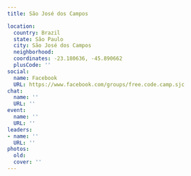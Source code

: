```yaml
---
title: São José dos Campos

location:
  country: Brazil
  state: São Paulo
  city: São José dos Campos
  neighborhood: 
  coordinates: -23.180636, -45.890662
  plusCode: ''
social:
  name: Facebook
  URL: https://www.facebook.com/groups/free.code.camp.sjc
chat:
  name: ''
  URL: ''
event:
  name: ''
  URL: ''
leaders:
- name: ''
  URL: ''
photos:
  old: 
  cover: ''
---
```

